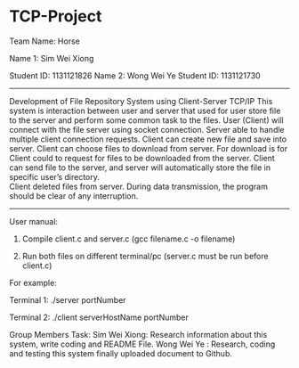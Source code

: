 ﻿# TCP-Project

Team Name: Horse

Name 1: Sim Wei Xiong  

Student ID: 1131121826
Name 2: Wong Wei Ye    Student ID: 1131121730


************************************************************


Development of File Repository System using Client-Server TCP/IP
This system is interaction between user and server that used for user store file to the server and perform some common task to the files. 
User (Client) will connect with the file server using socket connection. 
Server able to handle multiple client connection requests.
Client can create new file and save into server.
Client can choose files to download from server.
For download is for Client could to request for files to be downloaded from the server.
Client can send file to the server, and server will automatically store the file in specific user’s directory.  
Client deleted files from server.
During data transmission, the program should be clear of any interruption. 


************************************************************


User manual:


1. Compile client.c and server.c (gcc filename.c -o filename)

2. Run both files on different terminal/pc (server.c must be run before client.c)



For example:

Terminal 1:
./server portNumber


Terminal 2:
 ./client serverHostName portNumber





Group Members Task:
Sim Wei Xiong: Research information about this system, write coding and README File.
Wong Wei Ye  : Research, coding and testing this system finally uploaded document to Github.